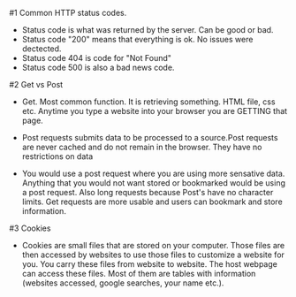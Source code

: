 #1 Common HTTP status codes.

* Status code is what was returned by the server. Can be good or bad.
* Status code "200" means that everything is ok. No issues were dectected.
* Status code 404 is code for "Not Found"
* Status code 500 is also a bad news code.

#2 Get vs Post

* Get. Most common function. It is retrieving something. HTML file, css etc. Anytime you type a website into your browser you are GETTING that page.

* Post requests submits data to be processed to a source.Post requests are never cached and do not remain in the browser. They have no restrictions on data

* You would use a post request where you are using more sensative data. Anything that you would not want stored or bookmarked would be using a post request. Also long requests because Post's have no character limits. Get requests are more usable and users can bookmark and store information.

#3 Cookies

* Cookies are small files that are stored on your computer. Those files are then accessed by websites to use those files to customize a website for you. You carry these files from website to website. The host webpage can access these files. Most of them are tables with information (websites accessed, google searches, your name etc.).

